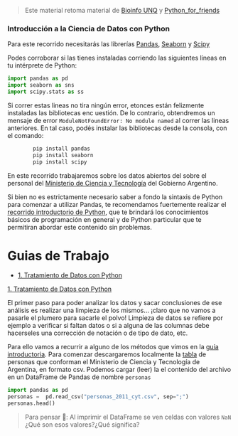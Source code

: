 > Este material retoma material de [Bioinfo UNQ](https://github.com/AJVelezRueda/Bioinfo_UNQ/tree/master/Trabajos_Practicos/Estadistica_con_pandas) y [Python_for_friends](https://github.com/jennifergc/Python_for_friends/tree/Angie)


### Introducción a la Ciencia de Datos con Python

Para este recorrido necesitarás las librerías [Pandas](https://pandas.pydata.org/), [Seaborn](https://seaborn.pydata.org/) y [Scipy](https://www.scipy.org/)


Podes corroborar si las tienes instaladas corriendo las siguientes líneas en tu intérprete de Python:

```python
import pandas as pd
import seaborn as sns
import scipy.stats as ss
```

Si correr estas lineas no tira ningún error, etonces están felizmente instaladas las bibliotecas enc uestión. De lo contrario, obtendremos un mensaje de error `ModuleNotFoundError: No module named` al correr las lineas anteriores. En tal caso, podés instalar las bibliotecas desde la consola, con el comando:

```bash
        pip install pandas
        pip install seaborn
        pip install scipy
```

En este recorrido trabajaremos sobre los datos abiertos del sobre el personal del [Ministerio de Ciencia y Tecnología](https://datasets.datos.mincyt.gob.ar/dataset/personal-de-ciencia-y-tecnologia/archivo/11dca5bb-9a5f-4da5-b040-28957126be18) del Gobierno Argentino. 

Si bien no es estrictamente necesario saber a fondo la sintaxis de Python para comenzar a utilizar Pandas, te recomendamos fuertemente realizar el [recorrido introductorio de Python](https://github.com/AJVelezRueda/UCEMA_Fundamentos_de_informatica/blob/master/Python_intro/intro_python_tutorial.md), que te brindará los conocimientos básicos de programación en general y de Python particular que te permitiran abordar este contenido sin problemas.

# Guias de Trabajo
 * [1. Tratamiento de Datos con Python](#1-datos)


[1. Tratamiento de Datos con Python](#1-datos)

El primer paso para poder analizar los datos y sacar conclusiones de ese análisis es realizar una
limpieza de los mismos... ¡claro que no vamos a pasarle el plumero para sacarle el polvo! Limpieza de datos se refiere por ejemplo a verificar si faltan datos o si a alguna de las columnas debe hacerseles una corrección de notación o de tipo de dato, etc.

Para ello vamos a recurrir a alguno de los métodos que vimos en la [guía introductoria](https://github.com/flbulgarelli/recursos-python/blob/master/2_Ciencia_de_datos_pandas/Introducci%C3%B3n_pandas.md). Para comenzar descargaremos localmente la [tabla](https://datasets.datos.mincyt.gob.ar/dataset/personal-de-ciencia-y-tecnologia/archivo/11dca5bb-9a5f-4da5-b040-28957126be18) de personas que conforman el Ministerio de Ciencia y Tecnología de Argentina, en formato csv. Podemos cargar (leer) la el contenido del archivo en un DataFrame de Pandas de nombre `personas`

```python
import pandas as pd
personas =  pd.read_csv("personas_2011_cyt.csv", sep=";")
personas.head()
```

> Para pensar 🤔: Al imprimir el DataFrame se ven celdas con valores `NaN` ¿Qué son esos valores?¿Qué significa?